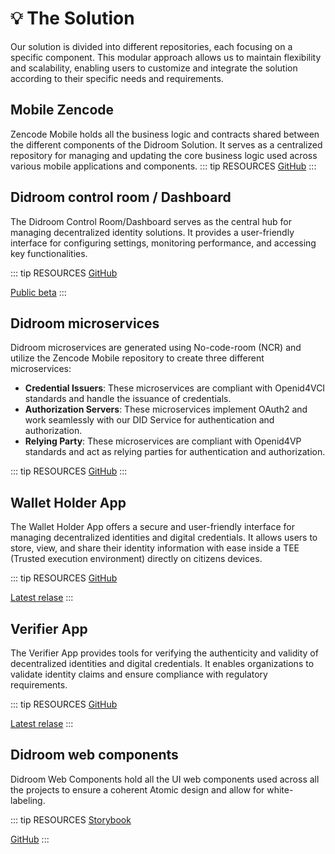# 💡 The Solution
Our solution is divided into different repositories, each focusing on a specific component. This modular approach allows us to maintain flexibility and scalability, enabling users to customize and integrate the solution according to their specific needs and requirements.

## Mobile Zencode
   Zencode Mobile holds all the business logic and contracts shared between the different components of the Didroom Solution. It serves as a centralized repository for managing and updating the core business logic used across various mobile applications and components.
   ::: tip RESOURCES
   [GitHub](https://github.com/forkbombeu/mobile_zencode)
   :::

## Didroom control room / Dashboard
   The Didroom Control Room/Dashboard serves as the central hub for managing decentralized identity solutions. It provides a user-friendly interface for configuring settings, monitoring performance, and accessing key functionalities.

   ::: tip RESOURCES
   [GitHub](https://github.com/forkbombeu/signroom)

   [Public beta](https://beta.signroom.io)
   :::

## Didroom microservices
   Didroom microservices are generated using No-code-room (NCR) and utilize the Zencode Mobile repository to create three different microservices:
   - **Credential Issuers**: These microservices are compliant with Openid4VCI standards and handle the issuance of credentials.
   - **Authorization Servers**: These microservices implement OAuth2 and work seamlessly with our DID Service for authentication and authorization.
   - **Relying Party**: These microservices are compliant with Openid4VP standards and act as relying parties for authentication and authorization.

   ::: tip RESOURCES
   [GitHub](https://github.com/forkbombeu/didroom_microservices)
   :::


## Wallet Holder App
   The Wallet Holder App offers a secure and user-friendly interface for managing decentralized identities and digital credentials. It allows users to store, view, and share their identity information with ease inside a TEE (Trusted execution environment) directly on citizens devices.

   ::: tip RESOURCES
   [GitHub](https://github.com/forkbombeu/wallet)

   [Latest relase](https://github.com/ForkbombEu/wallet/releases/latest/download/wallet.apk)
   :::

## Verifier App
   The Verifier App provides tools for verifying the authenticity and validity of decentralized identities and digital credentials. It enables organizations to validate identity claims and ensure compliance with regulatory requirements.

   ::: tip RESOURCES
   [GitHub](https://github.com/forkbombeu/verifier)

   [Latest relase](https://github.com/ForkbombEu/verifier/releases/latest/download/wallet.apk)
   :::

## Didroom web components
   Didroom Web Components hold all the UI web components used across all the projects to ensure a coherent Atomic design and allow for white-labeling.

   ::: tip RESOURCES
   [Storybook](https://forkbombeu.github.io/didroom-components)

   [GitHub](https://github.com/forkbombeu/didroom-components)
   :::
